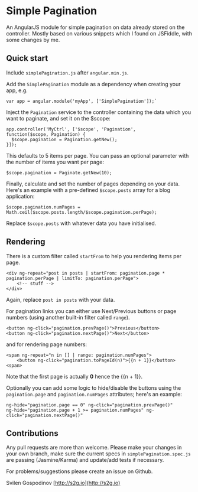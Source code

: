 # Simple Pagination

An AngularJS module for simple pagination on data already stored on the controller. Mostly based on various snippets which I found on JSFiddle, with some changes by me.

## Quick start

Include `simplePagination.js` after `angular.min.js`.

Add the `SimplePagination` module as a dependency when creating your app, e.g.

```
var app = angular.module('myApp', ['SimplePagination']);`
```

Inject the `Pagination` service to the controller containing the data which you want to paginate, and set it on the $scope:

```
app.controller('MyCtrl', ['$scope', 'Pagination',   
function($scope, Pagination) {
  $scope.pagination = Pagination.getNew();
}]);
```

This defaults to 5 items per page. You can pass an optional parameter with the number of items you want per page:

```
$scope.pagination = Paginate.getNew(10);
```

Finally, calculate and set the number of pages depending on your data. Here's an example with a pre-defined `$scope.posts` array for a blog application:

```
$scope.pagination.numPages = Math.ceil($scope.posts.length/$scope.pagination.perPage);
```

Replace `$scope.posts` with whatever data you have initialised.

## Rendering

There is a custom filter called `startFrom` to help you rendering items per page.

```
<div ng-repeat="post in posts | startFrom: pagination.page * pagination.perPage | limitTo: pagination.perPage">
	<!-- stuff -->
</div>
```

Again, replace `post in posts` with your data.

For pagination links you can either use Next/Previous buttons or page numbers (using another built-in filter called `range`).

```
<button ng-click="pagination.prevPage()">Previous</button>
<button ng-click="pagination.nextPage()">Next</button>
```

and for rendering page numbers:

```
<span ng-repeat="n in [] | range: pagination.numPages">
	<button ng-click="pagination.toPageId(n)">{{n + 1}}</button>
<span>
```

Note that the first page is actually __0__ hence the {{n + 1}}.

Optionally you can add some logic to hide/disable the buttons using the `pagination.page` and `pagination.numPages` attributes; here's an example:

```
ng-hide="pagination.page == 0" ng-click="pagination.prevPage()"
ng-hide="pagination.page + 1 >= pagination.numPages" ng-click="pagination.nextPage()"
```

## Contributions

Any pull requests are more than welcome. Please make your changes in your own branch, make sure the current specs in `simplePagination.spec.js` are passing (Jasmine/Karma) and update/add tests if necessary.

For problems/suggestions please create an issue on Github.


Svilen Gospodinov [http://s2g.io](http://s2g.io)
